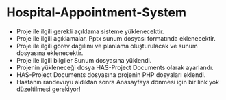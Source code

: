 # Hospital-Appointment-System
 - Proje ile ilgili gerekli açıklama sisteme yüklenecektir.
 - Proje ile ilgili açıklamalar, Pptx sunum dosyası formatında eklenecektir.
 - Proje ile ilgili görev dağılımı ve planlama oluşturulacak ve sunum dosyasına eklenecektir.
 - Proje ile ilgili bilgiler Sunum dosyasına yüklendi.
 - Projenin yükleneceği dosya HAS-Project Documents olarak ayarlandı.
 - HAS-Project Documents dosyasına projenin PHP dosyaları eklendi.
 - Hastanın randevuyu aldıktan sonra Anasayfaya dönmesi için bir link yok düzeltilmesi gerekiyor!
